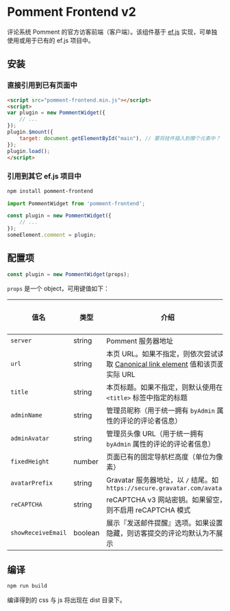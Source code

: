 # Pomment Frontend v2

评论系统 Pomment 的官方访客前端（客户端）。该组件基于 [ef.js](https://ef.js.org) 实现，可单独使用或用于已有的 ef.js 项目中。

## 安装

### 直接引用到已有页面中

```html
<script src="pomment-frontend.min.js"></script>
<script>
var plugin = new PommentWidget({
    // ...
});
plugin.$mount({
    target: document.getElementById("main"), // 要将挂件插入到哪个元素中？
});
plugin.load();
</script>
```

### 引用到其它 ef.js 项目中

```bash
npm install pomment-frontend
```

```javascript
import PommentWidget from 'pomment-frontend';

const plugin = new PommentWidget({
    // ...
});
someElement.comment = plugin;
```

## 配置项

```javascript
const plugin = new PommentWidget(props);
```

`props` 是一个 object，可用键值如下：

| 值名 | 类型 | 介绍 | 必须项 |
| - | - | - | - |
| `server` | string | Pomment 服务器地址 | 是 |
| `url` | string | 本页 URL。如果不指定，则依次尝试读取 [Canonical link element](https://en.wikipedia.org/wiki/Canonical_link_element) 值和该页面实际 URL | 否 |
| `title` | string | 本页标题。如果不指定，则默认使用在 `<title>` 标签中指定的标题 | 否 |
| `adminName` | string | 管理员昵称（用于统一拥有 `byAdmin` 属性的评论的评论者信息） | 否 |
| `adminAvatar` | string | 管理员头像 URL（用于统一拥有 `byAdmin` 属性的评论的评论者信息） | 否 |
| `fixedHeight` | number | 页面已有的固定导航栏高度（单位为像素） | 否 |
| `avatarPrefix` | string | Gravatar 服务器地址，以 `/` 结尾。如 `https://secure.gravatar.com/avatar/` | 否 |
| `reCAPTCHA` | string | reCAPTCHA v3 网站密钥。如果留空，则不启用 reCAPTCHA 模式 | 否 |
| `showReceiveEmail` | boolean | 展示『发送邮件提醒』选项。如果设置隐藏，则访客提交的评论均默认为不展示 | 否 |

## 编译

```bash
npm run build
```

编译得到的 css 与 js 将出现在 dist 目录下。
